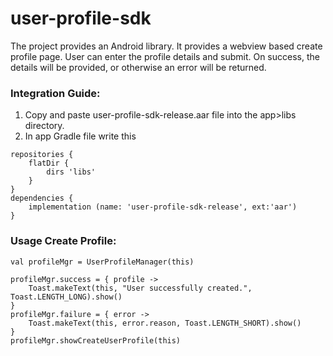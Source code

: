 # user-profile-sdk
The project provides an Android library. It provides a webview based create profile page. User can enter the profile details and submit. On success, the details will be provided, or otherwise an error will be returned.


### Integration Guide:

1. Copy and paste user-profile-sdk-release.aar file into the app>libs directory.
2. In app Gradle file write this
````
repositories {
    flatDir {
        dirs 'libs'
    }
}
dependencies {
    implementation (name: 'user-profile-sdk-release', ext:'aar')
}
````


### Usage Create Profile:
````
val profileMgr = UserProfileManager(this)

profileMgr.success = { profile ->
    Toast.makeText(this, "User successfully created.", Toast.LENGTH_LONG).show()
}
profileMgr.failure = { error ->
    Toast.makeText(this, error.reason, Toast.LENGTH_SHORT).show()
}
profileMgr.showCreateUserProfile(this)
````
